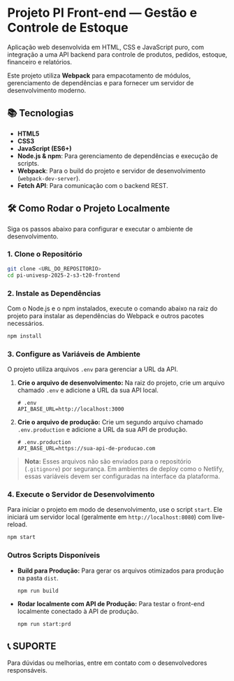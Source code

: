 # Projeto PI Front-end — Gestão e Controle de Estoque

Aplicação web desenvolvida em HTML, CSS e JavaScript puro, com integração a uma API backend para controle de produtos, pedidos, estoque, financeiro e relatórios.

Este projeto utiliza **Webpack** para empacotamento de módulos, gerenciamento de dependências e para fornecer um servidor de desenvolvimento moderno.

## 📚 Tecnologias

- **HTML5**
- **CSS3**
- **JavaScript (ES6+)**
- **Node.js & npm**: Para gerenciamento de dependências e execução de scripts.
- **Webpack**: Para o build do projeto e servidor de desenvolvimento (`webpack-dev-server`).
- **Fetch API**: Para comunicação com o backend REST.

## 🛠️ Como Rodar o Projeto Localmente

Siga os passos abaixo para configurar e executar o ambiente de desenvolvimento.

### 1. Clone o Repositório
```bash
git clone <URL_DO_REPOSITORIO>
cd pi-univesp-2025-2-s3-t20-frontend
```

### 2. Instale as Dependências
Com o Node.js e o npm instalados, execute o comando abaixo na raiz do projeto para instalar as dependências do Webpack e outros pacotes necessários.
```bash
npm install
```

### 3. Configure as Variáveis de Ambiente
O projeto utiliza arquivos `.env` para gerenciar a URL da API.

1.  **Crie o arquivo de desenvolvimento:** Na raiz do projeto, crie um arquivo chamado `.env` e adicione a URL da sua API local.
    ```
    # .env
    API_BASE_URL=http://localhost:3000
    ```

2.  **Crie o arquivo de produção:** Crie um segundo arquivo chamado `.env.production` e adicione a URL da sua API de produção.
    ```
    # .env.production
    API_BASE_URL=https://sua-api-de-producao.com
    ```
> **Nota:** Esses arquivos não são enviados para o repositório (`.gitignore`) por segurança. Em ambientes de deploy como o Netlify, essas variáveis devem ser configuradas na interface da plataforma.

### 4. Execute o Servidor de Desenvolvimento
Para iniciar o projeto em modo de desenvolvimento, use o script `start`. Ele iniciará um servidor local (geralmente em `http://localhost:8080`) com live-reload.
```bash
npm start
```

### Outros Scripts Disponíveis

- **Build para Produção:** Para gerar os arquivos otimizados para produção na pasta `dist`.
  ```bash
  npm run build
  ```

- **Rodar localmente com API de Produção:** Para testar o front-end localmente conectado à API de produção.
  ```bash
  npm run start:prd
  ```

## 📞 SUPORTE
Para dúvidas ou melhorias, entre em contato com o desenvolvedores responsáveis.
